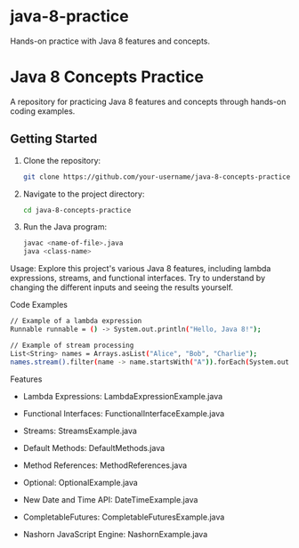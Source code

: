 # java-8-practice
Hands-on practice with Java 8 features and concepts.

# Java 8 Concepts Practice

A repository for practicing Java 8 features and concepts through hands-on coding examples.

## Getting Started

1. Clone the repository:
   ```bash
   git clone https://github.com/your-username/java-8-concepts-practice.git

2. Navigate to the project directory:
   ```bash
   cd java-8-concepts-practice

3. Run the Java program:
   ```bash
   javac <name-of-file>.java
   java <class-name>

Usage: 
Explore this project's various Java 8 features, including lambda expressions, streams, and functional interfaces. Try to understand by changing the different inputs and seeing the results yourself.

Code Examples
  ```bash
  // Example of a lambda expression
  Runnable runnable = () -> System.out.println("Hello, Java 8!");
  
  // Example of stream processing
  List<String> names = Arrays.asList("Alice", "Bob", "Charlie");
  names.stream().filter(name -> name.startsWith("A")).forEach(System.out::println);
  ```

Features

- Lambda Expressions:
  LambdaExpressionExample.java

- Functional Interfaces:
  FunctionalInterfaceExample.java

- Streams:
  StreamsExample.java

- Default Methods:
  DefaultMethods.java

- Method References:
  MethodReferences.java

- Optional:
  OptionalExample.java

- New Date and Time API:
  DateTimeExample.java

- CompletableFutures:
  CompletableFuturesExample.java

- Nashorn JavaScript Engine:
  NashornExample.java
  
